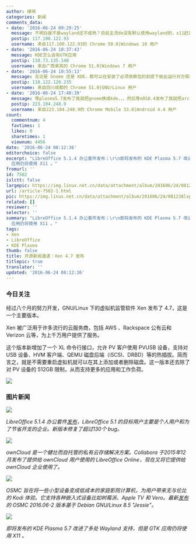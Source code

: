 ```yaml
---
author: 棣琦
categories: 新闻
comments_data:
- date: '2016-06-24 09:29:25'
  message: 不明白是不是wayland还不成熟？目前主流de没有默认使用wayland的，x11赶紧淘汰吧
  postip: 117.100.122.93
  username: 来自117.100.122.93的 Chrome 50.0|Windows 10 用户
- date: '2016-06-24 10:37:43'
  message: KDE怎么会有GTK应用
  postip: 110.73.135.148
  username: 来自广西来宾的 Chrome 51.0|Windows 7 用户
- date: '2016-06-24 10:55:13'
  message: 无论是 Gnome 还是 KDE，都可以在安装了必须依赖包的前提下彼此运行对方框架下的程序。
  postip: 118.122.120.235
  username: 来自四川成都的 Chrome 51.0|GNU/Linux 用户
- date: '2016-06-24 17:40:39'
  message: 等plasma5.7发布了我就把gnome换成kde，，，然后等eOS0.4发布了我就把arch换成eOS
  postip: 223.104.248.9
  username: 来自223.104.248.9的 Chrome Mobile 33.0|Android 4.4 用户
count:
  commentnum: 4
  favtimes: 1
  likes: 0
  sharetimes: 1
  viewnum: 4456
date: '2016-06-24 08:12:36'
editorchoice: false
excerpt: "LibreOffice 5.1.4 办公套件发布；\r\n即将发布的 KDE Plasma 5.7 改进了多处 Wayland 支持，但是 GTK
  应用仍将使用 X11 。"
fromurl: ''
id: 7502
islctt: false
largepic: https://img.linux.net.cn/data/attachment/album/201606/24/081238lxp3256e5xze5ztl.jpg
url: /article-7502-1.html
pic: https://img.linux.net.cn/data/attachment/album/201606/24/081238lxp3256e5xze5ztl.jpg.thumb.jpg
related: []
reviewer: ''
selector: ''
summary: "LibreOffice 5.1.4 办公套件发布；\r\n即将发布的 KDE Plasma 5.7 改进了多处 Wayland 支持，但是 GTK
  应用仍将使用 X11 。"
tags:
- Xen
- LibreOffice
- KDE Plasma
thumb: false
title: 开源新闻速递：Xen 4.7 发布
titlepic: true
translator: ''
updated: '2016-06-24 08:12:36'
---
```


### 今日关注


经过八个月的努力开发，GNU/Linux 下的虚拟机监管软件 Xen 发布了 4.7，这是一个主要版本。


Xen 被广泛用于许多流行的云服务商，包括 AWS 、Rackspace 公有云和 Verizon 云等，为上千万用户提供了服务。


这个版本新增加了一个 XL 命令行接口，允许 PV 客户使用 PVUSB 设备，支持对 USB 设备、HVM 客户端、QEMU 磁盘后端（iSCSI、DRBD）等的热插拔。简而言之，就是不需要重启虚拟机就可以在其上添加或者删除磁盘。这一版本还去除了对 PV 设备的 512GB 限制，从而支持更多的应用和工作负荷。


![](https://img.linux.net.cn/data/attachment/album/201606/24/081238lxp3256e5xze5ztl.jpg)


### 图片新闻


![](https://img.linux.net.cn/data/attachment/album/201606/24/075358cmjnamjjqhrjakzn.jpg)


*LibreOffice 5.1.4 办公套件[发布](https://blog.documentfoundation.org/blog/2016/06/23/libreoffice-5-1-4-available-for-download/)，LibreOffice 5.1 的目标用户主要是个人用户和为了节省开支的企业。新版本修复了超过130个 bug。*


![](https://img.linux.net.cn/data/attachment/album/201606/24/074039xd9h26gp97d7wl2p.jpg)


*ownCloud 是一个健壮而自托管的私有云存储解决方案。Collabora 于2015年12月发布了提供给 ownCloud 用户使用的 LibreOffice Online，现在又将它提供给 ownCloud 企业使用了。*


![](https://img.linux.net.cn/data/attachment/album/201606/24/080411gt7qjqhn31w2g7ng.jpg)


*OSMC 旨在将一些小型设备变成低成本的家庭影院计算机，为用户带来无与伦比的 Kodi 体验。它支持各种嵌入式设备比如树莓派、Apple TV 和 Vero。最新[发布](https://osmc.tv/2016/06/osmcs-june-update-is-here/)的 OSMC 2016.06-2 版本基于 Debian GNU/Linux 8.5 "Jessie"。*


![](https://img.linux.net.cn/data/attachment/album/201606/24/080911xonncuncmcohlh46.jpg)


*即将发布的 KDE Plasma 5.7 改进了多处 Wayland 支持，但是 GTK 应用仍将使用 X11 。*